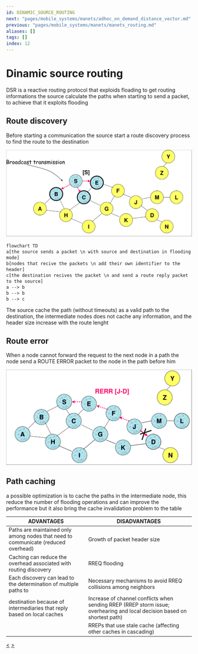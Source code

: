 ```yaml
---
id: DINAMIC_SOURCE_ROUTING
next: "pages/mobile_systems/manets/adhoc_on_demand_distance_vector.md"
previous: "pages/mobile_systems/manets/manets_routing.md"
aliases: []
tags: []
index: 12
---
```


# Dinamic source routing

DSR is a  reactive routing protocol that exploids floading to get routing informations
the source calculate the paths when starting to send a packet, to achieve that it exploits flooding

## Route discovery

Before starting a communication the source start a route discovery process to find the route to the destination

![](assets/mobile_systems/Pasted%20image%2020240326121510.png)

```mermaid
flowchart TD
a[the source sends a packet \n with source and destination in flooding mode]
b[nodes that recive the packets \n add their own identifier to the header]
c[the destination recives the packet \n and send a route reply packet to the source]
a --> b
b --> b
b --> c
```

The source cache the path (without timeouts) as a valid path to the destination, the intermediate nodes does not cache any information, and the header size increase with the route lenght

## Route error

When a node cannot forward the request to the next node in a path the node send a ROUTE ERROR packet to the node in the path before him

![](assets/mobile_systems/Pasted%20image%2020240326123428.png)

## Path caching

a possible optimization is to cache the paths in the intermediate node, this reduce the number of flooding operations and can improve the performance but it also bring the cache invalidation problem to the table

| ADVANTAGES                                                                        | DISADVANTAGES                                                                                                             |
| --------------------------------------------------------------------------------- | ------------------------------------------------------------------------------------------------------------------------- |
| Paths are maintained only among nodes that need to communicate (reduced overhead) | Growth of packet header size                                                                                              |
| Caching can reduce the overhead associated with routing discovery                 | RREQ flooding                                                                                                             |
| Each discovery can lead to the determination of multiple paths to                 | Necessary mechanisms to avoid RREQ collisions among neighbors                                                             |
| destination because of intermediaries that reply based on local caches            | Increase of channel conflicts when sending RREP (RREP storm issue; overhearing and local decision based on shortest path) |
|                                                                                   | RREPs that use stale cache (affecting other caches in cascading)                                                          |
[<](pages/mobile_systems/manets/manets_routing.md) [>](pages/mobile_systems/manets/adhoc_on_demand_distance_vector.md)
